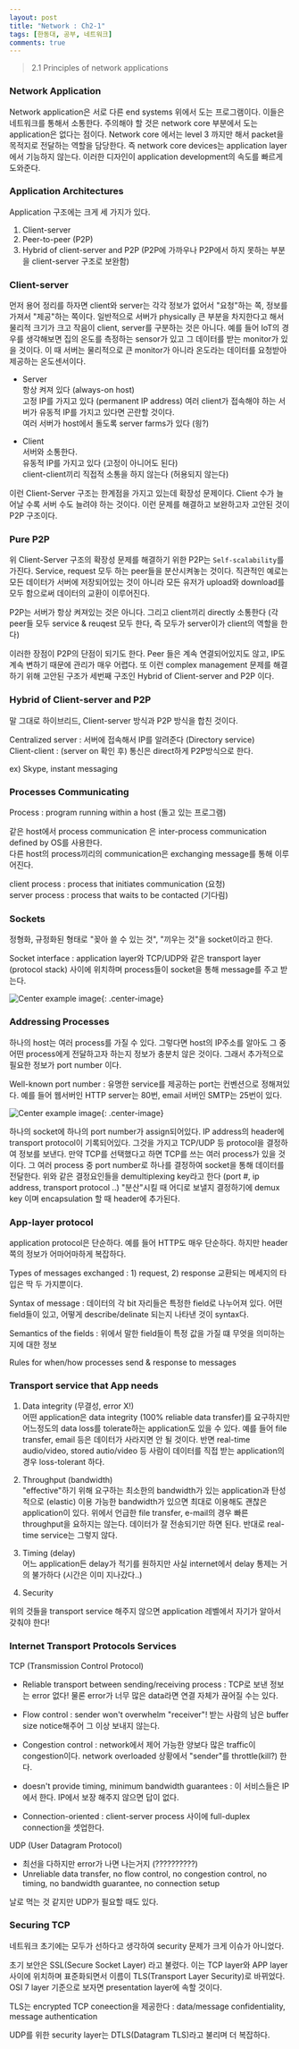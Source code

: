 ```yaml
---
layout: post
title: "Network : Ch2-1"
tags: [한동대, 공부, 네트워크]
comments: true
---
```


> 2.1 Principles of network applications  

### Network Application  
Network application은 서로 다른 end systems 위에서 도는 프로그램이다. 이들은 네트워크를 통해서 소통한다. 주의해야 할 것은 network core 부분에서 도는 application은 없다는 점이다. Network core 에서는 level 3 까지만 해서 packet을 목적지로 전달하는 역할을 담당한다. 즉 network core devices는 application layer에서 기능하지 않는다. 이러한 디자인이 application development의 속도를 빠르게 도와준다.  

### Application Architectures  
Application 구조에는 크게 세 가지가 있다.  
1. Client-server  
2. Peer-to-peer (P2P)  
3. Hybrid of client-server and P2P (P2P에 가까우나 P2P에서 하지 못하는 부분을 client-server 구조로 보완함)  

### Client-server  
먼저 용어 정리를 하자면 client와 server는 각각 정보가 없어서 "요청"하는 쪽, 정보를 가져서 "제공"하는 쪽이다. 일반적으로 서버가 physically 큰 부분을 차지한다고 해서 물리적 크기가 크고 작음이 client, server를 구분하는 것은 아니다. 예를 들어 IoT의 경우를 생각해보면 집의 온도를 측정하는 sensor가 있고 그 데이터를 받는 monitor가 있을 것이다. 이 때 서버는 물리적으로 큰 monitor가 아니라 온도라는 데이터를 요청받아 제공하는 온도센서이다.  

- Server  
항상 켜져 있다 (always-on host)  
고정 IP를 가지고 있다 (permanent IP address) 여러 client가 접속해야 하는 서버가 유동적 IP를 가지고 있다면 곤란할 것이다.  
여러 서버가 host에서 돌도록 server farms가 있다 (읭?)  

- Client  
서버와 소통한다.  
유동적 IP를 가지고 있다 (고정이 아니어도 된다)  
client-client끼리 직접적 소통을 하지 않는다 (허용되지 않는다)  

이런 Client-Server 구조는 한계점을 가지고 있는데 확장성 문제이다. Client 수가 늘어날 수록 서버 수도 늘려야 하는 것이다. 이런 문제를 해결하고 보완하고자 고안된 것이 P2P 구조이다.  

### Pure P2P  
위 Client-Server 구조의 확장성 문제를 해결하기 위한 P2P는 `Self-scalability`를 가진다. Service, request 모두 하는 peer들을 분산시켜놓는 것이다. 직관적인 예로는 모든 데이터가 서버에 저장되어있는 것이 아니라 모든 유저가 upload와 download를 모두 함으로써 데이터의 교환이 이루어진다.  

P2P는 서버가 항상 켜져있는 것은 아니다. 그리고 client끼리 directly 소통한다 (각 peer들 모두 service & reuqest 모두 한다, 즉 모두가 server이가 client의 역할을 한다)  

이러한 장점이 P2P의 단점이 되기도 한다. Peer 들은 계속 연결되어있지도 않고, IP도 계속 변하기 때문에 관리가 매우 어렵다. 또 이런 complex management 문제를 해결하기 위해 고안된 구조가 세번째 구조인 Hybrid of Client-server and P2P 이다.  

### Hybrid of Client-server and P2P  
말 그대로 하이브리드, Client-server 방식과 P2P 방식을 합친 것이다.  

Centralized server : 서버에 접속해서 IP를 알려준다 (Directory service)  
Client-client : (server on 확인 후) 통신은 direct하게 P2P방식으로 한다.  

ex) Skype, instant messaging  

### Processes Communicating  
Process : program running within a host (돌고 있는 프로그램)  

같은 host에서 process communication 은 inter-process communication defined by OS를 사용한다.  
다른 host의 process끼리의 communication은 exchanging message를 통해 이루어진다.  

client process : process that initiates communication (요청)  
server process : process that waits to be contacted (기다림)  

### Sockets  
정형화, 규정화된 형태로 "꽂아 쓸 수 있는 것", "끼우는 것"을 socket이라고 한다.  

Socket interface : application layer와 TCP/UDP와 같은 transport layer (protocol stack) 사이에 위치하며 process들이 socket을 통해 message를 주고 받는다.  

![Center example image](https://user-images.githubusercontent.com/35067611/64934473-ff7ad200-d885-11e9-861a-ce2192ce9d41.png "Center"){: .center-image}  

### Addressing Processes  
하나의 host는 여러 process를 가질 수 있다. 그렇다면 host의 IP주소를 알아도 그 중 어떤 process에게 전달하고자 하는지 정보가 충분치 않은 것이다. 그래서 추가적으로 필요한 정보가 port number 이다.  

Well-known port number : 유명한 service를 제공하는 port는 컨벤션으로 정해져있다. 예를 들어 웹서버인 HTTP server는 80번, email 서버인 SMTP는 25번이 있다.  

![Center example image](https://user-images.githubusercontent.com/35067611/64934526-5aacc480-d886-11e9-8d16-992c7047f20a.png "Center"){: .center-image}  

하나의 socket에 하나의 port number가 assign되어있다. 
IP address의 header에 transport protocol이 기록되어있다. 그것을 가지고 TCP/UDP 등 protocol을 결정하여 정보를 보낸다. 만약 TCP를 선택했다고 하면 TCP를 쓰는 여러 process가 있을 것이다. 그 여러 process 중 port number로 하나를 결정하여 socket을 통해 데이터를 전달한다. 위와 같은 결정요인들을 demultiplexing key라고 한다 (port #, ip address, transport protocol ..) "분산"시킬 때 어디로 보낼지 결정하기에 demux key 이며 encapsulation 할 때 header에 추가된다.  

### App-layer protocol  
application protocol은 단순하다. 예를 들어 HTTP도 매우 단순하다. 하지만 header 쪽의 정보가 어마어마하게 복잡하다.  

Types of messages exchanged : 1) request, 2) response 교환되는 메세지의 타입은 딱 두 가지뿐이다.  

Syntax of message : 데이터의 각 bit 자리들은 특정한 field로 나누어져 있다. 어떤 field들이 있고, 어떻게 
describe/delinate 되는지 나타낸 것이 syntax다.  

Semantics of the fields : 위에서 말한 field들이 특정 값을 가질 떄 무엇을 의미하는지에 대한 정보  

Rules for when/how processes send & response to messages  

### Transport service that App needs  
1. Data integrity (무결성, error X!)  
어떤 application은 data integrity (100% reliable data transfer)를 요구하지만 어느정도의 data loss를 tolerate하는 application도 있을 수 있다. 예를 들어 file transfer, email 등은 데이터가 사라지면 안 될 것이다. 반면 real-time audio/video, stored autio/video 등 사람이 데이터를 직접 받는 application의 경우 loss-tolerant 하다.  

2. Throughput (bandwidth)  
"effective"하기 위해 요구하는 최소한의 bandwidth가 있는 application과 탄성적으로 (elastic) 이용 가능한 bandwidth가 있으면 최대로 이용해도 괜찮은 application이 있다. 위에서 언급한 file transfer, e-mail의 경우 빠른 throughput을 요하지는 않는다. 데이터가 잘 전송되기만 하면 된다. 반대로 real-time service는 그렇지 않다.  

3. Timing (delay)  
어느 application든 delay가 적기를 원하지만 사실 internet에서 delay 통제는 거의 불가하다 (시간은 이미 지나갔다..)  

4. Security  

위의 것들을 transport service 해주지 않으면 application 레벨에서 자기가 알아서 갖춰야 한다!  

### Internet Transport Protocols Services  
TCP (Transmission Control Protocol)  
- Reliable transport between sending/receiving process : TCP로 보낸 정보는 error 없다! 물론 error가 너무 많은 data라면 연결 자체가 끊어질 수는 있다.  

- Flow control : sender won't overwhelm "receiver"! 받는 사람의 남은 buffer size notice해주어 그 이상 보내지 않는다.  

- Congestion control : network에서 제어 가능한 양보다 많은 traffic이 congestion이다. network overloaded 상황에서 "sender"를 throttle(kill?) 한다.  

- doesn't provide timing, minimum bandwidth guarantees : 이 서비스들은 IP에서 한다. IP에서 보장 해주지 않으면 답이 없다.  

- Connection-oriented : client-server process 사이에 full-duplex connection을 셋업한다.  

UDP (User Datagram Protocol)  
- 최선을 다하지만 error가 나면 나는거지 (??????????)  
- Unreliable data transfer, no flow control, no congestion control, no timing, no bandwidth guarantee, no connection setup  

날로 먹는 것 같지만 UDP가 필요할 때도 있다.  

### Securing TCP  
네트워크 초기에는 모두가 선하다고 생각하여 security 문제가 크게 이슈가 아니었다.  

초기 보안은 SSL(Secure Socket Layer) 라고 불렸다. 이는 TCP layer와 APP layer 사이에 위치하며 표준화되면서 이름이 TLS(Transport Layer Security)로 바뀌었다. OSI 7 layer 기준으로 보자면 presentation layer에 속할 것이다.  

TLS는 encrypted TCP coneection을 제공한다 : data/message confidentiality, message authentication  

UDP를 위한 security layer는 DTLS(Datagram TLS)라고 불리며 더 복잡하다.  